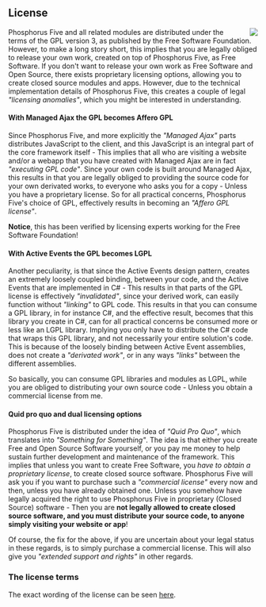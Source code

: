 ## License

<img style="margin-left:1rem; float:right;max-width: 20%;" src="/modules/hyper-ide/media/logo.svg" />

Phosphorus Five and all related modules are distributed under the terms of the GPL version 3, as published
by the Free Software Foundation. However, to make a long story short, this implies that you are legally
obliged to release your own work, created on top of Phosphorus Five, as Free Software. If you don't want
to release your own work as Free Software and Open Source, there exists proprietary licensing options,
allowing you to create closed source modules and apps. However, due to the technical implementation
details of Phosphorus Five, this creates a couple of legal _"licensing anomalies"_, which you might be
interested in understanding.

#### With Managed Ajax the GPL becomes Affero GPL

Since Phosphorus Five, and more explicitly the _"Managed Ajax"_ parts distributes JavaScript to the client,
and this JavaScript is an integral part of the core framework itself - This implies that all who are visiting
a website and/or a webapp that you have created with Managed Ajax are in fact _"executing GPL code"_. Since
your own code is built around Managed Ajax, this results in that you are legally obliged to providing the
source code for your own derivated works, to everyone who asks you for a copy - Unless you have a proprietary
license. So for all practical concerns, Phosphorus Five's choice of GPL, effectively results in becoming
an _"Affero GPL license"_.

**Notice**, this has been verified by licensing experts working for the Free Software Foundation!

#### With Active Events the GPL becomes LGPL

Another peculiarity, is that since the Active Events design pattern, creates an extremely loosely coupled
binding, between your code, and the Active Events that are implemented in C# - This results in that parts
of the GPL license is effectively _"invalidated"_, since your derived work, can easily function without
_"linking"_ to GPL code. This results in that you can consume a GPL library, in for instance C#, and
the effective result, becomes that this library you create in C#, can for all practical concerns be
consumed more or less like an LGPL library. Implying you only have to distribute the C# code that wraps
this GPL library, and not necessarily your entire solution's code. This is because of the loosely
binding between Active Event assemblies, does not create a _"derivated work"_, or in any ways _"links"_
between the different assemblies.

So basically, you can consume GPL libraries and modules as LGPL, while you are obliged to distributing
your own source code - Unless you obtain a commercial license from me.

#### Quid pro quo and dual licensing options

Phosphorus Five is distributed under the idea of _"Quid Pro Quo"_, which translates into
_"Something for Something"_. The idea is that either you create Free and Open Source Software yourself, or
you pay me money to help sustain further development and maintenance of the framework.
This implies that unless you want to create Free Software, you _have to obtain a proprietary license_,
to create closed source software. Phosphorus Five will ask you if you want to purchase such a
_"commercial license"_ every now and then, unless you have already obtained one. Unless you somehow have
legally acquired the right to use Phosphorus Five in proprietary (Closed Source) software - Then you are
__not legally allowed to create closed source software, and you must distribute your source code, to anyone
simply visiting your website or app__!

Of course, the fix for the above, if you are uncertain about your legal status in these regards, is
to simply purchase a commercial license. This will also give you _"extended support and rights"_ in other
regards.

### The license terms

The exact wording of the license can be seen [here](https://www.gnu.org/licenses/gpl-3.0.txt).

